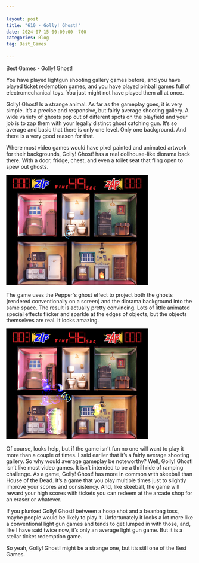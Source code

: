 ```yaml
---

layout: post  
title: "610 - Golly! Ghost!"  
date: 2024-07-15 00:00:00 -700  
categories: Blog  
tag: Best_Games

---
```


Best Games - Golly! Ghost!

You have played lightgun shooting gallery games before, and you have played ticket redemption games, and you have played pinball games full of electromechanical toys. You just might not have played them all at once.

Golly! Ghost! Is a strange animal. As far as the gameplay goes, it is very simple. It’s a precise and responsive, but fairly average shooting gallery. A wide variety of ghosts pop out of different spots on the playfield and your job is to zap them with your legally distinct ghost catching gun. It’s so average and basic that there is only one level. Only one background. And there is a very good reason for that.

Where most video games would have pixel painted and animated artwork for their backgrounds, Golly! Ghost! has a real dollhouse-like diorama back there. With a door, fridge, chest, and even a toilet seat that fling open to spew out ghosts.

![diorama](/uploads/gollyghost-03.png)

The game uses the Pepper's ghost effect to project both the ghosts (rendered conventionally on a screen) and the diorama background into the same space. The result is actually pretty convincing. Lots of little animated special effects flicker and sparkle at the edges of objects, but the objects themselves are real. It looks amazing.

![diorama](/uploads/gollyghost-04.png)

Of course, looks help, but if the game isn’t fun no one will want to play it more than a couple of times. I said earlier that it’s a fairly average shooting gallery. So why would average gameplay be noteworthy? Well, Golly! Ghost! isn’t like most video games. It isn’t intended to be a thrill ride of ramping challenge. As a game, Golly! Ghost! has more in common with skeeball than House of the Dead. It’s a game that you play multiple times just to slightly improve your scores and consistency. And, like skeeball, the game will reward your high scores with tickets you can redeem at the arcade shop for an eraser or whatever.

If you plunked Golly! Ghost! between a hoop shot and a beanbag toss, maybe people would be likely to play it. Unfortunately it looks a lot more like a conventional light gun games and tends to get lumped in with those, and, like I have said twice now, it’s only an average light gun game. But it is a stellar ticket redemption game.

So yeah, Golly! Ghost! might be a strange one, but it’s still one of the Best Games.